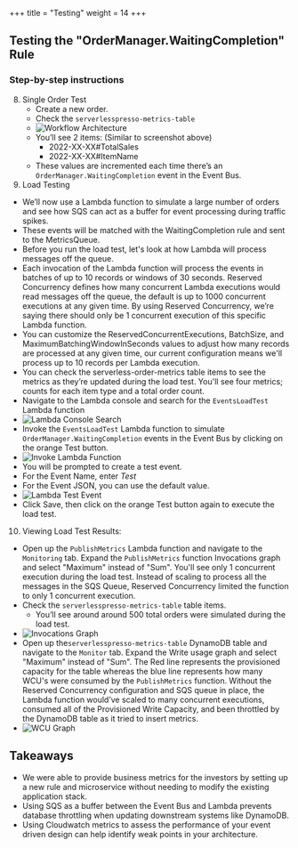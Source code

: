 +++
title = "Testing"
weight = 14
+++

## Testing the "OrderManager.WaitingCompletion" Rule

### Step-by-step instructions
8. Single Order Test
   - Create a new order. 
   - Check the `serverlesspresso-metrics-table`
   - ![Workflow Architecture](/images/se-mod4-items.png)
   - You’ll see 2 items: (Similar to screenshot above)
       - 2022-XX-XX#TotalSales
       - 2022-XX-XX#ItemName
   - These values are incremented each time there’s an `OrderManager.WaitingCompletion` event in the Event Bus.
9. Load Testing
  - We’ll now use a Lambda function to simulate a large number of orders and see how SQS can act as a buffer for event processing during traffic spikes.
  - These events will be matched with the WaitingCompletion rule and sent to the MetricsQueue.
  - Before you run the load test, let's look at how Lambda will process messages off the queue.
  - Each invocation of the Lambda function will process the events in batches of up to 10 records or windows of 30 seconds. Reserved Concurrency defines how many concurrent Lambda executions would read messages off the queue, the default is up to 1000 concurrent executions at any given time. By using Reserved Concurrency, we’re saying there should only be 1 concurrent execution of this specific Lambda function. 
  - You can customize the ReservedConcurrentExecutions, BatchSize, and MaximumBatchingWindowInSeconds values to adjust how many records are processed at any given time, our current configuration means we'll process up to 10 records per Lambda execution.
  - You can check the serverless-order-metrics table items to see the metrics as they’re updated during the load test. You'll see four metrics; counts for each item type and a total order count. 
  - Navigate to the Lambda console and search for the `EventsLoadTest` Lambda function
  - ![Lambda Console Search](/images/se-mod4-LambdaSearch.png)
  - Invoke the `EventsLoadTest` Lambda function to simulate `OrderManager.WaitingCompletion` events in the Event Bus by clicking on the orange Test button.
  - ![Invoke Lambda Function](/images/se-mod4-invokeLoadTest.png)
  - You will be prompted to create a test event.
  - For the Event Name, enter *Test*
  - For the Event JSON, you can use the default value.
  - ![Lambda Test Event](/images/se-mod4-LambdaTestEvent.png)
  - Click Save, then click on the orange Test button again to execute the load test.
10. Viewing Load Test Results:
- Open up the `PublishMetrics` Lambda function and navigate to the `Monitoring` tab. Expand the `PublishMetrics` function Invocations graph and select "Maximum" instead of "Sum". You'll see only 1 concurrent execution during the load test. Instead of scaling to process all the messages in the SQS Queue, Reserved Concurrency limited the function to only 1 concurrent execution.
- Check the `serverlesspresso-metrics-table` table items.
   - You’ll see around around 500 total orders were simulated during the load test.
- ![Invocations Graph](/images/se-mod4-invocations.png)
- Open up the`serverlesspresso-metrics-table` DynamoDB table and navigate to the `Monitor` tab. Expand the Write usage graph and select "Maximum" instead of "Sum". The Red line represents the provisioned capacity for the table whereas the blue line represents how many WCU's were consumed by the `PublishMetrics` function. Without the Reserved Concurrency configuration and SQS queue in place, the Lambda function would’ve scaled to many concurrent executions, consumed all of the Provisioned Write Capacity, and been throttled by the DynamoDB table as it tried to insert metrics.
- ![WCU Graph](/images/se-mod4-wcu.png)
## Takeaways
- We were able to provide business metrics for the investors by setting up a new rule and microservice without needing to modify the existing application stack. 
- Using SQS as a buffer between the Event Bus and Lambda prevents database throttling when updating downstream systems like DynamoDB.
- Using Cloudwatch metrics to assess the performance of your event driven design can help identify weak points in your architecture.
